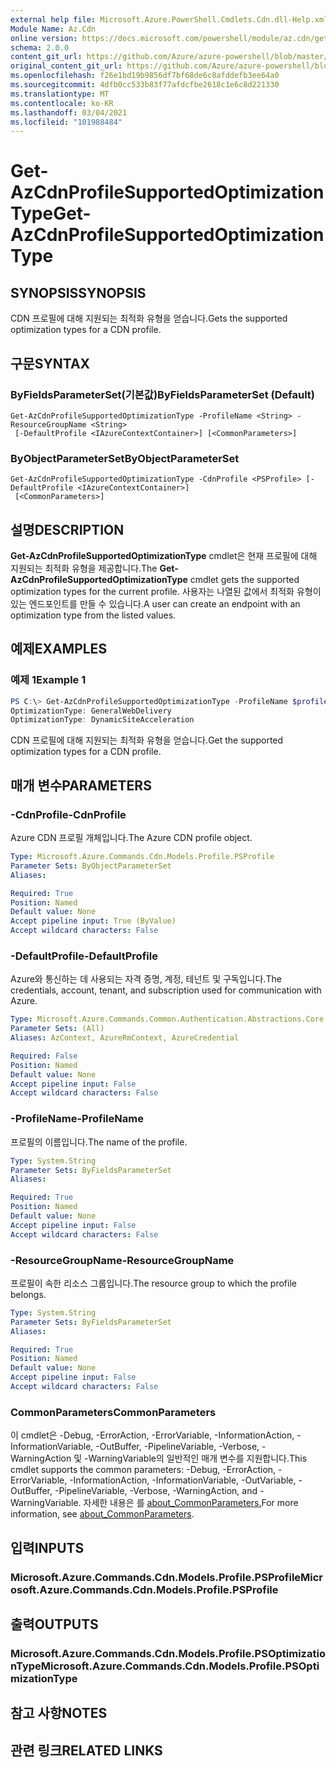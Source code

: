 ```yaml
---
external help file: Microsoft.Azure.PowerShell.Cmdlets.Cdn.dll-Help.xml
Module Name: Az.Cdn
online version: https://docs.microsoft.com/powershell/module/az.cdn/get-azcdnprofilesupportedoptimizationtype
schema: 2.0.0
content_git_url: https://github.com/Azure/azure-powershell/blob/master/src/Cdn/Cdn/help/Get-AzCdnProfileSupportedOptimizationType.md
original_content_git_url: https://github.com/Azure/azure-powershell/blob/master/src/Cdn/Cdn/help/Get-AzCdnProfileSupportedOptimizationType.md
ms.openlocfilehash: f26e1bd19b9856df7bf68de6c8afddefb3ee64a0
ms.sourcegitcommit: 4dfb0cc533b83f77afdcfbe2618c1e6c8d221330
ms.translationtype: MT
ms.contentlocale: ko-KR
ms.lasthandoff: 03/04/2021
ms.locfileid: "101988484"
---
```

# <span data-ttu-id="88e07-101">Get-AzCdnProfileSupportedOptimizationType</span><span class="sxs-lookup"><span data-stu-id="88e07-101">Get-AzCdnProfileSupportedOptimizationType</span></span>

## <span data-ttu-id="88e07-102">SYNOPSIS</span><span class="sxs-lookup"><span data-stu-id="88e07-102">SYNOPSIS</span></span>
<span data-ttu-id="88e07-103">CDN 프로필에 대해 지원되는 최적화 유형을 얻습니다.</span><span class="sxs-lookup"><span data-stu-id="88e07-103">Gets the supported optimization types for a CDN profile.</span></span>

## <span data-ttu-id="88e07-104">구문</span><span class="sxs-lookup"><span data-stu-id="88e07-104">SYNTAX</span></span>

### <span data-ttu-id="88e07-105">ByFieldsParameterSet(기본값)</span><span class="sxs-lookup"><span data-stu-id="88e07-105">ByFieldsParameterSet (Default)</span></span>
```
Get-AzCdnProfileSupportedOptimizationType -ProfileName <String> -ResourceGroupName <String>
 [-DefaultProfile <IAzureContextContainer>] [<CommonParameters>]
```

### <span data-ttu-id="88e07-106">ByObjectParameterSet</span><span class="sxs-lookup"><span data-stu-id="88e07-106">ByObjectParameterSet</span></span>
```
Get-AzCdnProfileSupportedOptimizationType -CdnProfile <PSProfile> [-DefaultProfile <IAzureContextContainer>]
 [<CommonParameters>]
```

## <span data-ttu-id="88e07-107">설명</span><span class="sxs-lookup"><span data-stu-id="88e07-107">DESCRIPTION</span></span>
<span data-ttu-id="88e07-108">**Get-AzCdnProfileSupportedOptimizationType** cmdlet은 현재 프로필에 대해 지원되는 최적화 유형을 제공합니다.</span><span class="sxs-lookup"><span data-stu-id="88e07-108">The **Get-AzCdnProfileSupportedOptimizationType** cmdlet gets the supported optimization types for the current profile.</span></span> <span data-ttu-id="88e07-109">사용자는 나열된 값에서 최적화 유형이 있는 엔드포인트를 만들 수 있습니다.</span><span class="sxs-lookup"><span data-stu-id="88e07-109">A user can create an endpoint with an optimization type from the listed values.</span></span>

## <span data-ttu-id="88e07-110">예제</span><span class="sxs-lookup"><span data-stu-id="88e07-110">EXAMPLES</span></span>

### <span data-ttu-id="88e07-111">예제 1</span><span class="sxs-lookup"><span data-stu-id="88e07-111">Example 1</span></span>
```powershell
PS C:\> Get-AzCdnProfileSupportedOptimizationType -ProfileName $profileName -ResourceGroupName $resourceGroupName
OptimizationType: GeneralWebDelivery
OptimizationType: DynamicSiteAcceleration
```

<span data-ttu-id="88e07-112">CDN 프로필에 대해 지원되는 최적화 유형을 얻습니다.</span><span class="sxs-lookup"><span data-stu-id="88e07-112">Get the supported optimization types for a CDN profile.</span></span>

## <span data-ttu-id="88e07-113">매개 변수</span><span class="sxs-lookup"><span data-stu-id="88e07-113">PARAMETERS</span></span>

### <span data-ttu-id="88e07-114">-CdnProfile</span><span class="sxs-lookup"><span data-stu-id="88e07-114">-CdnProfile</span></span>
<span data-ttu-id="88e07-115">Azure CDN 프로필 개체입니다.</span><span class="sxs-lookup"><span data-stu-id="88e07-115">The Azure CDN profile object.</span></span>

```yaml
Type: Microsoft.Azure.Commands.Cdn.Models.Profile.PSProfile
Parameter Sets: ByObjectParameterSet
Aliases:

Required: True
Position: Named
Default value: None
Accept pipeline input: True (ByValue)
Accept wildcard characters: False
```

### <span data-ttu-id="88e07-116">-DefaultProfile</span><span class="sxs-lookup"><span data-stu-id="88e07-116">-DefaultProfile</span></span>
<span data-ttu-id="88e07-117">Azure와 통신하는 데 사용되는 자격 증명, 계정, 테넌트 및 구독입니다.</span><span class="sxs-lookup"><span data-stu-id="88e07-117">The credentials, account, tenant, and subscription used for communication with Azure.</span></span>

```yaml
Type: Microsoft.Azure.Commands.Common.Authentication.Abstractions.Core.IAzureContextContainer
Parameter Sets: (All)
Aliases: AzContext, AzureRmContext, AzureCredential

Required: False
Position: Named
Default value: None
Accept pipeline input: False
Accept wildcard characters: False
```

### <span data-ttu-id="88e07-118">-ProfileName</span><span class="sxs-lookup"><span data-stu-id="88e07-118">-ProfileName</span></span>
<span data-ttu-id="88e07-119">프로필의 이름입니다.</span><span class="sxs-lookup"><span data-stu-id="88e07-119">The name of the profile.</span></span>

```yaml
Type: System.String
Parameter Sets: ByFieldsParameterSet
Aliases:

Required: True
Position: Named
Default value: None
Accept pipeline input: False
Accept wildcard characters: False
```

### <span data-ttu-id="88e07-120">-ResourceGroupName</span><span class="sxs-lookup"><span data-stu-id="88e07-120">-ResourceGroupName</span></span>
<span data-ttu-id="88e07-121">프로필이 속한 리소스 그룹입니다.</span><span class="sxs-lookup"><span data-stu-id="88e07-121">The resource group to which the profile belongs.</span></span>

```yaml
Type: System.String
Parameter Sets: ByFieldsParameterSet
Aliases:

Required: True
Position: Named
Default value: None
Accept pipeline input: False
Accept wildcard characters: False
```

### <span data-ttu-id="88e07-122">CommonParameters</span><span class="sxs-lookup"><span data-stu-id="88e07-122">CommonParameters</span></span>
<span data-ttu-id="88e07-123">이 cmdlet은 -Debug, -ErrorAction, -ErrorVariable, -InformationAction, -InformationVariable, -OutBuffer, -PipelineVariable, -Verbose, -WarningAction 및 -WarningVariable의 일반적인 매개 변수를 지원합니다.</span><span class="sxs-lookup"><span data-stu-id="88e07-123">This cmdlet supports the common parameters: -Debug, -ErrorAction, -ErrorVariable, -InformationAction, -InformationVariable, -OutVariable, -OutBuffer, -PipelineVariable, -Verbose, -WarningAction, and -WarningVariable.</span></span> <span data-ttu-id="88e07-124">자세한 내용은 를 [about_CommonParameters.](http://go.microsoft.com/fwlink/?LinkID=113216)</span><span class="sxs-lookup"><span data-stu-id="88e07-124">For more information, see [about_CommonParameters](http://go.microsoft.com/fwlink/?LinkID=113216).</span></span>

## <span data-ttu-id="88e07-125">입력</span><span class="sxs-lookup"><span data-stu-id="88e07-125">INPUTS</span></span>

### <span data-ttu-id="88e07-126">Microsoft.Azure.Commands.Cdn.Models.Profile.PSProfile</span><span class="sxs-lookup"><span data-stu-id="88e07-126">Microsoft.Azure.Commands.Cdn.Models.Profile.PSProfile</span></span>

## <span data-ttu-id="88e07-127">출력</span><span class="sxs-lookup"><span data-stu-id="88e07-127">OUTPUTS</span></span>

### <span data-ttu-id="88e07-128">Microsoft.Azure.Commands.Cdn.Models.Profile.PSOptimizationType</span><span class="sxs-lookup"><span data-stu-id="88e07-128">Microsoft.Azure.Commands.Cdn.Models.Profile.PSOptimizationType</span></span>

## <span data-ttu-id="88e07-129">참고 사항</span><span class="sxs-lookup"><span data-stu-id="88e07-129">NOTES</span></span>

## <span data-ttu-id="88e07-130">관련 링크</span><span class="sxs-lookup"><span data-stu-id="88e07-130">RELATED LINKS</span></span>
